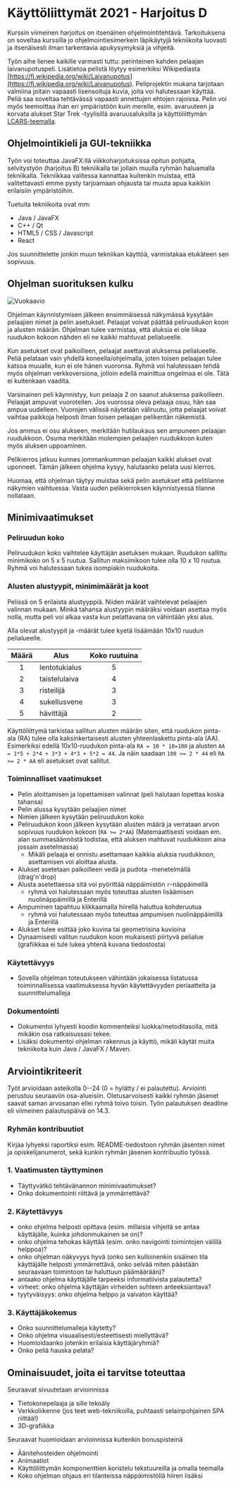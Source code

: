 # Käyttöliittymät 2021 - Harjoitus D

Kurssin viimeinen harjoitus on itsenäinen ohjelmointitehtävä. Tarkoituksena on soveltaa kurssilla
jo ohjelmointiesimerkein läpikäytyjä tekniikoita luovasti ja itsenäisesti ilman tarkentavia
apukysymyksiä ja vihjeitä.

Työn aihe lienee kaikille varmasti tuttu: perinteinen kahden pelaajan laivanupotuspeli. Lisätietoa
pelistä löytyy esimerkiksi Wikipediasta
[https://fi.wikipedia.org/wiki/Laivanupotus](https://fi.wikipedia.org/wiki/Laivanupotus).
Peliprojektin mukana tarjotaan valmiina joitain vapaasti lisensoituja kuvia, joita voi
halutessaan käyttää. Peliä saa soveltaa tehtävässä vapaasti annettujen ehtojen rajoissa. Pelin voi myös
teemoittaa ihan eri ympäristöön kuin merelle, esim. avaruuteen ja korvata alukset Star Trek
-tyylisillä avaruusaluksilla ja käyttöliittymän [LCARS-teemalla](https://en.wikipedia.org/wiki/LCARS).

## Ohjelmointikieli ja GUI-tekniikka

Työn voi toteuttaa JavaFX:llä viikkoharjoituksissa opitun pohjalta, selvitystyön (harjoitus B) tekniikalla tai jollain muulla ryhmän haluamalla tekniikalla. Tekniikkaa valitessa kannattaa kuitenkin muistaa, että valitettavasti emme pysty tarjoamaan ohjausta tai muuta apua kaikkiin erilaisiin ympäristöihin. 

Tuetuita tekniikoita ovat mm:
* Java / JavaFX
* C++ / Qt
* HTML5 / CSS / Javascript
* React

Jos suunnittelette jonkin muun tekniikan käyttöä, varmistakaa etukäteen sen sopivuus.


## Ohjelman suorituksen kulku

![Vuokaavio](/doc/ohjelmankulku_FI.png)

Ohjelman käynnistymisen jälkeen ensimmäisessä näkymässä kysytään pelaajien nimet ja pelin asetukset. Pelaajat voivat päättää peliruudukon koon ja alusten määrän. Ohjelman tulee varmistaa, että aluksia ei ole liikaa ruudukon kokoon nähden eli ne kaikki mahtuvat pelialueelle. 

Kun asetukset ovat paikoilleen, pelaajat asettavat aluksensa pelialueelle. Peliä pelataan vain yhdellä koneella/ohjelmalla, joten toisen pelaajan tulee katsoa muualle, kun ei ole hänen vuoronsa. Ryhmä voi halutessaan tehdä myös ohjelman verkkoversiona, jolloin edellä mainittua ongelmaa ei ole. Tätä ei kuitenkaan vaadita. 

Varsinainen peli käynnistyy, kun pelaaja 2 on saanut aluksensa paikoilleen. Pelaajat ampuvat vuorotellen. Jos vuorossa oleva pelaaja osuu, hän saa ampua uudelleen. Vuorojen välissä näytetään väliruutu, jotta pelaajat voivat vaihtaa paikkoja helposti ilman toisen pelaajan pelikentän näkemistä.

Jos ammus ei osu alukseen, merkitään hutilaukaus sen ampuneen pelaajan ruudukkoon. Osuma merkitään molempien pelaajien ruudukkoon kuten myös aluksen uppoaminen. 

Pelikierros jatkuu kunnes jommankumman pelaajan kaikki alukset ovat uponneet. Tämän jälkeen ohjelma kysyy, halutaanko pelata uusi kierros. 

Huomaa, että ohjelman täytyy muistaa sekä pelin asetukset että pelitilanne näkymien vaihtuessa. Vasta uuden pelikierroksen käynnistyessä tilanne nollataan.


## Minimivaatimukset

### Peliruudun koko

Peliruudukon koko vaihtelee käyttäjän asetuksen mukaan. Ruudukon sallittu minimikoko on 5 x 5 ruutua. Sallitun maksimikoon tulee olla 10 x 10 ruutua. Ryhmä voi halutessaan tukea isompiakin ruudukoita.

### Alusten alustyypit, minimimäärät ja koot

Pelissä on 5 erilaista alustyyppiä. Niiden määrät vaihtelevat pelaajien valinnan mukaan. Minkä tahansa alustyypin määräksi voidaan asettaa myös nolla, mutta peli voi alkaa vasta kun pelattavana on vähintään yksi alus.

Alla olevat alustyypit ja -määrät tulee kyetä lisäämään 10x10 ruudun pelialueelle.

| Määrä | Alus          | Koko ruutuina |
| :---: | ---           | :---: |
| 1     | lentotukialus | 5     |
| 2     | taistelulaiva | 4     |
| 3     | risteilijä    | 3     |
| 4     | sukellusvene  | 3     |
| 5     | hävittäjä     | 2     |

Käyttöliittymä tarkistaa sallitun alusten määrän siten, että ruudukon pinta-ala (RA) tulee olla kaksinkertaisesti alusten yhteenlaskettu pinta-ala (AA). Esimerkiksi edellä 10x10-ruudukon pinta-ala `RA = 10 * 10=100` ja alusten `AA = 1*5 + 2*4 + 3*3 + 4*3 + 5*2 = 44`. Ja näin saadaan `100 >= 2 * 44` eli `RA >= 2 * AA` eli asetukset ovat sallitut.

### Toiminnalliset vaatimukset

* Pelin aloittamisen ja lopettamisen valinnat (peli halutaan lopettaa koska tahansa)
* Pelin alussa kysytään pelaajien nimet
* Nimien jälkeen kysytään peliruudukon koko
* Peliruudukon koon jälkeen kysytään alusten määrä ja verrataan arvon sopivuus ruudukon kokoon (`RA >= 2*AA`)
 (Matemaattisesti voidaan em. alan summasäännöstä todistaa, että aluksen mahtuvat ruudukkoon aina jossain asetelmassa)
  * Mikäli pelaaja ei onnistu asettamaan kaikkia aluksia ruudukkoon, asettamisen voi aloittaa alusta.
* Alukset asetetaan paikoilleen vedä ja pudota -menetelmällä (drag'n'drop)
* Alusta asetettaessa sitä voi pyörittää näppäimistön `r`-näppäimellä
  * ryhmä voi halutessaan myös toteuttaa alusten lisäämisen nuolinäppäimillä ja Enterillä
* Ampuminen tapahtuu klikkaamalla hiirellä haluttua kohderuutua
  * ryhmä voi halutessaan myös toteuttaa ampumisen nuolinäppäimillä ja Enterillä
* Alukset tulee esittää joko kuvina tai geometrisina kuvioina
* Dynaamisesti valitun ruudukon koon mukaisesti piirtyvä pelialue
  (grafiikkaa ei tule lukea yhtenä kuvana tiedostosta)

### Käytettävyys

* Sovella ohjelman toteutukseen vähintään jokaisessa listatussa toiminnallisessa vaatimuksessa hyvän
  käytettävyyden periaatteita ja suunnittelumalleja

### Dokumentointi

* Dokumentoi lyhyesti koodin kommenteiksi luokka/metoditasolla, mitä mikäkin osa
  ratkaisussasi tekee.
* Lisäksi dokumentoi ohjelman rakennus ja käyttö, mikäli käytät
  muita tekniikoita kuin Java / JavaFX / Maven.


## Arviointikriteerit

Työt arvioidaan asteikolla 0--24 (0 = hylätty / ei palautettu).
Arviointi perustuu seuraaviin osa-alueisiin.
Oletusarvoisesti kaikki ryhmän jäsenet saavat saman arvosanan ellei
ryhmä toivo toisin.
Työn palautuksen deadline eli viimeinen palautuspäivä on 14.3.

### Ryhmän kontribuutiot

Kirjaa lyhyeksi raportiksi esim. README-tiedostoon ryhmän jäsenten
nimet ja opiskelijanumerot, sekä kunkin ryhmän jäsenen
kontribuutio työssä.


### 1. Vaatimusten täyttyminen

* Täyttyvätkö tehtävänannon minimivaatimukset?
* Onko dokumentointi riittävä ja ymmärrettävä?


### 2. Käytettävyys
* onko ohjelma helposti opittava (esim. millaisia vihjeitä se antaa käyttäjälle, kuinka johdonmukainen se on)?
* onko ohjelma tehokas käyttää (esim. onko navigointi toimintojen välillä helppoa)?
* onko ohjelman näkyvyys hyvä (onko sen kulloinenkin sisäinen tila käyttäjälle helposti ymmärrettävä, onko selvää miten päästään seuraavaan toimintoon tai haluttuun päämäärään)?
* antaako ohjelma käyttäjälle tarpeeksi informatiivista palautetta?
* virheet: onko ohjelma käyttäjän virheiden suhteen anteeksiantava?
* tyytyväisyys: onko ohjelma helppo ja vaivaton käyttää?
		

### 3. Käyttäjäkokemus
* Onko suunnittelumalleja käytetty?
* Onko ohjelma visuaalisesti/esteettisesti miellyttävä?
* Huomioidaanko jotenkin erilaisia käyttäjäryhmiä? 
* Onko peliä hauska pelata?

## Ominaisuudet, joita ei tarvitse toteuttaa

Seuraavat sivuutetaan arvioinnissa

* Tietokonepelaaja ja sille tekoäly
* Verkkoliikenne (jos teet web-tekniikoilla, puhtaasti selainpohjainen SPA riittää!)
* 3D-grafiikka

Seuraavat huomioidaan arvioinnissa kuitenkin bonuspisteinä

* Äänitehosteiden ohjelmointi
* Animaatiot
* Käyttöliittymän komponenttien koristelu tekstuureilla ja omalla teemalla
* Koko ohjelman ohjaus eri tilanteissa näppäimistöllä hiiren lisäksi
